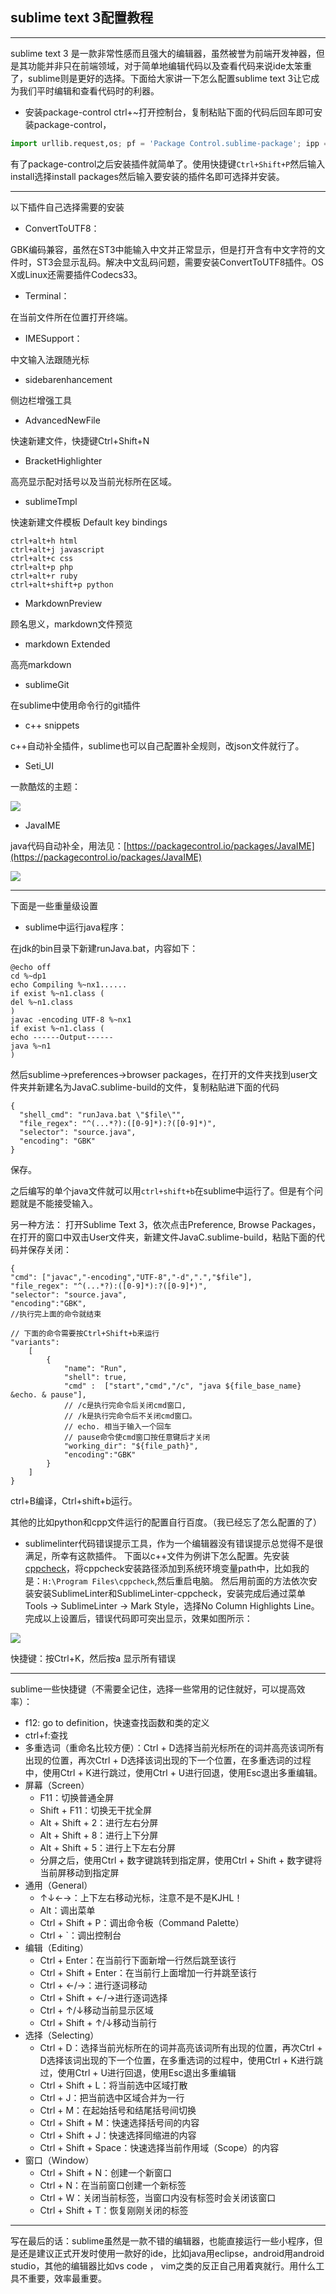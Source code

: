 ## sublime text 3配置教程
---
sublime text 3 是一款非常性感而且强大的编辑器，虽然被誉为前端开发神器，但是其功能并非只在前端领域，对于简单地编辑代码以及查看代码来说ide太笨重了，sublime则是更好的选择。下面给大家讲一下怎么配置sublime text 3让它成为我们平时编辑和查看代码时的利器。

* 安装package-control
    ctrl+~打开控制台，复制粘贴下面的代码后回车即可安装package-control，
```python
import urllib.request,os; pf = 'Package Control.sublime-package'; ipp = sublime.installed_packages_path(); urllib.request.install_opener( urllib.request.build_opener( urllib.request.ProxyHandler()) ); open(os.path.join(ipp, pf), 'wb').write(urllib.request.urlopen( 'http://sublime.wbond.net/' + pf.replace(' ','%20')).read())
```

有了package-control之后安装插件就简单了。使用快捷键`Ctrl+Shift+P`然后输入install选择install packages然后输入要安装的插件名即可选择并安装。

---

以下插件自己选择需要的安装

* ConvertToUTF8：

GBK编码兼容，虽然在ST3中能输入中文并正常显示，但是打开含有中文字符的文件时，ST3会显示乱码。解决中文乱码问题，需要安装ConvertToUTF8插件。OS X或Linux还需要插件Codecs33。

* Terminal：

在当前文件所在位置打开终端。

* IMESupport：

中文输入法跟随光标

* sidebarenhancement

侧边栏增强工具

* AdvancedNewFile

快速新建文件，快捷键Ctrl+Shift+N

* BracketHighlighter

高亮显示配对括号以及当前光标所在区域。

* sublimeTmpl

快速新建文件模板
Default key bindings
```
ctrl+alt+h html
ctrl+alt+j javascript
ctrl+alt+c css
ctrl+alt+p php
ctrl+alt+r ruby
ctrl+alt+shift+p python
```

* MarkdownPreview

顾名思义，markdown文件预览

* markdown Extended

高亮markdown

* sublimeGit

在sublime中使用命令行的git插件

* c++ snippets

c++自动补全插件，sublime也可以自己配置补全规则，改json文件就行了。

* Seti_UI

一款酷炫的主题：

![](http://img4.07net01.com/upload/images/2016/02/13/2067925131823501.png)

* Java​IME

java代码自动补全，用法见：[https://packagecontrol.io/packages/JavaIME](https://packagecontrol.io/packages/JavaIME)

![](https://packagecontrol.io/readmes/img/5fc482f47636fb38b59ad9e3d4520d1d939451f2.gif)


---

下面是一些重量级设置

* sublime中运行java程序：

在jdk的bin目录下新建runJava.bat，内容如下：
```
@echo off
cd %~dp1
echo Compiling %~nx1......
if exist %~n1.class (
del %~n1.class
)
javac -encoding UTF-8 %~nx1
if exist %~n1.class (
echo ------Output------
java %~n1
)
```
然后sublime->preferences->browser packages，在打开的文件夹找到user文件夹并新建名为JavaC.sublime-build的文件，复制粘贴进下面的代码
```
{
  "shell_cmd": "runJava.bat \"$file\"",
  "file_regex": "^(...*?):([0-9]*):?([0-9]*)",
  "selector": "source.java",
  "encoding": "GBK"
}
```
保存。

之后编写的单个java文件就可以用`ctrl+shift+b`在sublime中运行了。但是有个问题就是不能接受输入。

另一种方法：
打开Sublime Text 3，依次点击Preference, Browse Packages，在打开的窗口中双击User文件夹，新建文件JavaC.sublime-build，粘贴下面的代码并保存关闭：
```
{
"cmd": ["javac","-encoding","UTF-8","-d",".","$file"],
"file_regex": "^(...*?):([0-9]*):?([0-9]*)",
"selector": "source.java",
"encoding":"GBK",
//执行完上面的命令就结束

// 下面的命令需要按Ctrl+Shift+b来运行
"variants":
    [
        {
            "name": "Run",
            "shell": true,
            "cmd" :  ["start","cmd","/c", "java ${file_base_name} &echo. & pause"],
            // /c是执行完命令后关闭cmd窗口,
            // /k是执行完命令后不关闭cmd窗口。
            // echo. 相当于输入一个回车
            // pause命令使cmd窗口按任意键后才关闭
            "working_dir": "${file_path}",
            "encoding":"GBK"
        }
    ]
}
```

ctrl+B编译，Ctrl+shift+b运行。

其他的比如python和cpp文件运行的配置自行百度。（我已经忘了怎么配置的了）

* sublimelinter代码错误提示工具，作为一个编辑器没有错误提示总觉得不是很满足，所幸有这款插件。
下面以c++文件为例讲下怎么配置。先安装[cppcheck](http://cppcheck.net/)，将cppcheck安装路径添加到系统环境变量path中，比如我的是：`H:\Program Files\cppcheck`,然后重启电脑。
然后用前面的方法依次安装安装SublimeLinter和SublimeLinter-cppcheck，安装完成后通过菜单Tools -> SublimeLinter -> Mark Style，选择No Column Highlights Line。
完成以上设置后，错误代码即可突出显示，效果如图所示：

![](http://blog.bboylin.com/pic/2016-09-23_211115.png)

快捷键：按Ctrl+K，然后按a 显示所有错误

---

sublime一些快捷键（不需要全记住，选择一些常用的记住就好，可以提高效率）：

* f12: go to definition，快速查找函数和类的定义
* ctrl+f:查找
* 多重选词（重命名比较方便）：Ctrl + D选择当前光标所在的词并高亮该词所有出现的位置，再次Ctrl + D选择该词出现的下一个位置，在多重选词的过程中，使用Ctrl + K进行跳过，使用Ctrl + U进行回退，使用Esc退出多重编辑。
* 屏幕（Screen）
    * F11：切换普通全屏
    * Shift + F11：切换无干扰全屏
    * Alt + Shift + 2：进行左右分屏
    * Alt + Shift + 8：进行上下分屏
    * Alt + Shift + 5：进行上下左右分屏
    * 分屏之后，使用Ctrl + 数字键跳转到指定屏，使用Ctrl + Shift + 数字键将当前屏移动到指定屏
* 通用（General）
    * ↑↓←→：上下左右移动光标，注意不是不是KJHL！
    * Alt：调出菜单
    * Ctrl + Shift + P：调出命令板（Command Palette）
    * Ctrl + `：调出控制台
* 编辑（Editing）
    * Ctrl + Enter：在当前行下面新增一行然后跳至该行
    * Ctrl + Shift + Enter：在当前行上面增加一行并跳至该行
    * Ctrl + ←/→：进行逐词移动
    * Ctrl + Shift + ←/→进行逐词选择
    * Ctrl + ↑/↓移动当前显示区域
    * Ctrl + Shift + ↑/↓移动当前行
* 选择（Selecting）
    * Ctrl + D：选择当前光标所在的词并高亮该词所有出现的位置，再次Ctrl + D选择该词出现的下一个位置，在多重选词的过程中，使用Ctrl + K进行跳过，使用Ctrl + U进行回退，使用Esc退出多重编辑
    * Ctrl + Shift + L：将当前选中区域打散
    * Ctrl + J：把当前选中区域合并为一行
    * Ctrl + M：在起始括号和结尾括号间切换
    * Ctrl + Shift + M：快速选择括号间的内容
    * Ctrl + Shift + J：快速选择同缩进的内容
    * Ctrl + Shift + Space：快速选择当前作用域（Scope）的内容
* 窗口（Window）
    * Ctrl + Shift + N：创建一个新窗口
    * Ctrl + N：在当前窗口创建一个新标签
    * Ctrl + W：关闭当前标签，当窗口内没有标签时会关闭该窗口
    * Ctrl + Shift + T：恢复刚刚关闭的标签

---
写在最后的话：sublime虽然是一款不错的编辑器，也能直接运行一些小程序，但是还是建议正式开发时使用一款好的ide，比如java用eclipse，android用android studio，其他的编辑器比如vs code ， vim之类的反正自己用着爽就行。用什么工具不重要，效率最重要。
